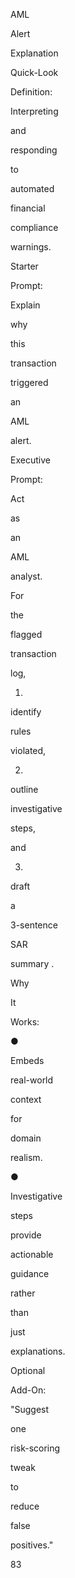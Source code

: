AML
 
Alert
 
Explanation
 
Quick-Look
 
Definition:
 
Interpreting
 
and
 
responding
 
to
 
automated
 
financial
 
compliance
 
warnings.
 
Starter
 
Prompt:
 
Explain
 
why
 
this
 
transaction
 
triggered
 
an
 
AML
 
alert.
 
Executive
 
Prompt:
 
Act
 
as
 
an
 
AML
 
analyst.
 
For
 
the
 
flagged
 
transaction
 
log,
 
1)
 
identify
 
rules
 
violated,
 
2)
 
outline
 
investigative
 
steps,
 
and
 
3)
 
draft
 
a
 
3-sentence
 
SAR
 
summary .
 
Why
 
It
 
Works:
 
●
 
Embeds
 
real-world
 
context
 
for
 
domain
 
realism.
 
●
 
Investigative
 
steps
 
provide
 
actionable
 
guidance
 
rather
 
than
 
just
 
explanations.
 
Optional
 
Add-On:
 
"Suggest
 
one
 
risk-scoring
 
tweak
 
to
 
reduce
 
false
 
positives."
 
 
83
 
 